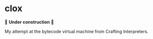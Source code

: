 # clox

🚧 **Under construction** 🚧

My attempt at the bytecode virtual machine from Crafting Interpreters.

